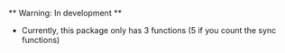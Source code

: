 ** Warning: In development **
- Currently, this package only has 3 functions (5 if you count the sync functions)